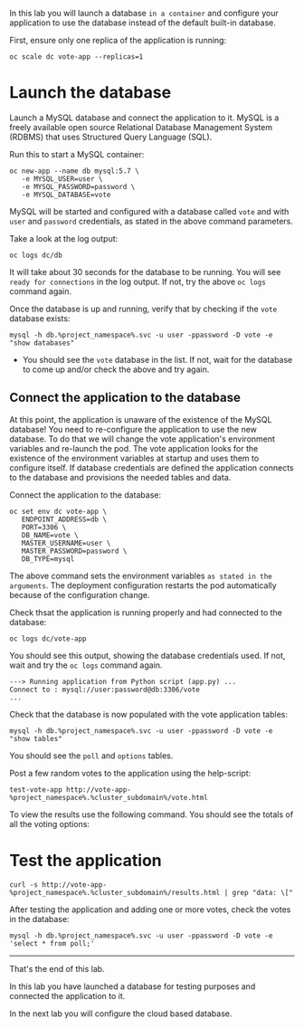In this lab you will launch a database ``in a container`` and configure your application to use the database instead of the default built-in database.

First, ensure only one replica of the application is running:

```execute
oc scale dc vote-app --replicas=1
```

# Launch the database 

Launch a MySQL database and connect the application to it.  MySQL is a freely available open source Relational Database Management System (RDBMS) that uses Structured Query Language (SQL). 

Run this to start a MySQL container:

```execute
oc new-app --name db mysql:5.7 \
   -e MYSQL_USER=user \
   -e MYSQL_PASSWORD=password \
   -e MYSQL_DATABASE=vote 
```

MySQL will be started and configured with a database called ``vote`` and with ``user`` and `password` credentials, as stated in the above command parameters. 

Take a look at the log output:

```execute
oc logs dc/db
```

It will take about 30 seconds for the database to be running.  You will see `ready for connections` in the log output.  If not, try the above ``oc logs`` command again. 

Once the database is up and running, verify that by checking if the ``vote`` database exists:

```execute
mysql -h db.%project_namespace%.svc -u user -ppassword -D vote -e "show databases"
```

- You should see the ``vote`` database in the list.  If not, wait for the database to come up and/or check the above and try again. 

## Connect the application to the database 

At this point, the application is unaware of the existence of the MySQL database!  You need to re-configure the application to use the new database. 
To do that we will change the vote application's environment variables and re-launch the pod.  The vote application looks for the existence of the environment variables at startup and uses them to configure itself.  If database credentials are defined the application connects to the database and provisions the needed tables and data. 

Connect the application to the database:

```execute
oc set env dc vote-app \
   ENDPOINT_ADDRESS=db \
   PORT=3306 \
   DB_NAME=vote \
   MASTER_USERNAME=user \
   MASTER_PASSWORD=password \ 
   DB_TYPE=mysql
```

The above command sets the environment variables `as stated in the arguments`. The deployment configuration restarts the pod automatically because of the configuration change.

Check thsat the application is running properly and had connected to the database:

```execute
oc logs dc/vote-app 
```

You should see this output, showing the database credentials used.  If not, wait and try the ``oc logs`` command again.

```
---> Running application from Python script (app.py) ...
Connect to : mysql://user:password@db:3306/vote
...
```

Check that the database is now populated with the vote application tables:

<!--
POD=`oc get pods --selector app=workspace -o jsonpath='{.items[?(@.status.phase=="Running")].metadata.name}'`; echo $POD

kubectl get pods --field-selector=status.phase=Running -o name
-->

```execute
mysql -h db.%project_namespace%.svc -u user -ppassword -D vote -e "show tables"
```

You should see the  ``poll`` and ``options`` tables. 

<!--
```
POD=`oc get pods --selector app=workspace -o jsonpath='{.items[?(@.status.phase=="Running")].metadata.name}'`; echo $POD
```
-->

Post a few random votes to the application using the help-script:

```execute 
test-vote-app http://vote-app-%project_namespace%.%cluster_subdomain%/vote.html
```

To view the results use the following command. You should see the totals of all the voting options:

# Test the application 

```execute 
curl -s http://vote-app-%project_namespace%.%cluster_subdomain%/results.html | grep "data: \["
```

After testing the application and adding one or more votes, check the votes in the database: 


```execute
mysql -h db.%project_namespace%.svc -u user -ppassword -D vote -e 'select * from poll;'
```

<!--
Now, the application is no longer dependent on the built-in database and can freely scale out - `add containers` - as needed. 

Go to the console and scale the application pods from 1 to 3 (please do not scale to more than 3). 

* [View the Pods](%console_url%/k8s/ns/%project_namespace%/pods) 

You can also use the following command:

```execute
oc scale dc vote-app --replicas=3
```

After 30-60 seconds, you should see the output in the lower window, similar to this:

```
vote-app-3-52kqp    1/1     Running     0          17s
vote-app-3-nb5fk    1/1     Running     0          17s
vote-app-3-p2j4w    1/1     Running     0          7m45s
```

Check the application is still working as expected.  Data should not be lost: 

[Open the Vote Application](http://vote-app-%project_namespace%.%cluster_subdomain%/) 

Please remember to scale the vote application back down to 1 or use the following command:

```execute
oc scale dc vote-app --replicas=1
```
-->

---
That's the end of this lab.

In this lab you have launched a database for testing purposes and connected the application to it.  

In the next lab you will configure the cloud based database. 


